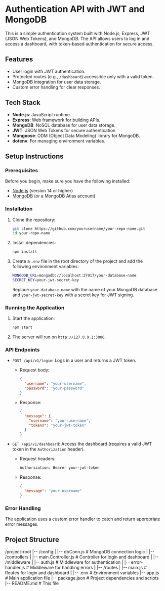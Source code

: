 # Authentication API with JWT and MongoDB

This is a simple authentication system built with Node.js, Express, JWT (JSON Web Tokens), and MongoDB. The API allows users to log in and access a dashboard, with token-based authentication for secure access.

## Features

- User login with JWT authentication.
- Protected routes (e.g., `/dashboard`) accessible only with a valid token.
- MongoDB integration for user data storage.
- Custom error handling for clear responses.

## Tech Stack

- **Node.js**: JavaScript runtime.
- **Express**: Web framework for building APIs.
- **MongoDB**: NoSQL database for user data storage.
- **JWT**: JSON Web Tokens for secure authentication.
- **Mongoose**: ODM (Object Data Modeling) library for MongoDB.
- **dotenv**: For managing environment variables.

## Setup Instructions

### Prerequisites

Before you begin, make sure you have the following installed:

- [Node.js](https://nodejs.org/) (version 14 or higher)
- [MongoDB](https://www.mongodb.com/try/download/community) (or a MongoDB Atlas account)

### Installation

1. Clone the repository:

    ```bash
    git clone https://github.com/yourusername/your-repo-name.git
    cd your-repo-name
    ```

2. Install dependencies:

    ```bash
    npm install
    ```

3. Create a `.env` file in the root directory of the project and add the following environment variables:

    ```bash
    MONGODB_URL=mongodb://localhost:27017/your-database-name
    SECRET_KEY=your-jwt-secret-key
    ```

    Replace `your-database-name` with the name of your MongoDB database and `your-jwt-secret-key` with a secret key for JWT signing.

### Running the Application

1. Start the application:

    ```bash
    npm start
    ```

2. The server will run on `http://127.0.0.1:3000`.

### API Endpoints

- `POST /api/v1/login`: Logs in a user and returns a JWT token.
    - Request body:
      ```json
      {
        "username": "your-username",
        "password": "your-password"
      }
      ```
    - Response:
      ```json
      {
        "message": {
          "username": "your-username",
          "tokens": "your-jwt-token"
        }
      }
      ```

- `GET /api/v1/dashboard`: Access the dashboard (requires a valid JWT token in the `Authorization` header).
    - Request headers:
      ```bash
      Authorization: Bearer your-jwt-token
      ```
    - Response:
      ```json
      {
        "message": "your-username"
      }
      ```

### Error Handling

The application uses a custom error handler to catch and return appropriate error messages.

## Project Structure

/project-root |-- /config | |-- dbConn.js # MongoDB connection logic | |-- /controllers | |-- main.Controller.js # Controller for login and dashboard | |-- /middleware | |-- auth.js # Middleware for authentication | |-- error-handler.js # Middleware for handling errors | |-- /routes | |-- main.js # Routes for login and dashboard | |-- .env # Environment variables |-- app.js # Main application file |-- package.json # Project dependencies and scripts |-- README.md # This file

